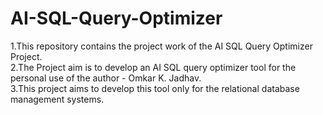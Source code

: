 # AI-SQL-Query-Optimizer

1.This repository contains the project work of the AI SQL Query Optimizer Project.
<br>
2.The Project aim is to develop an AI SQL query optimizer tool for the personal use of the author - Omkar K. Jadhav.
<br>
3.This project aims to develop this tool only for the relational database management systems.
